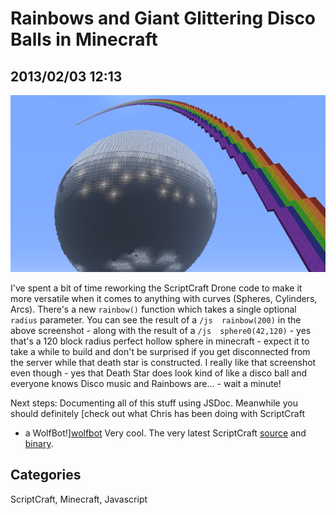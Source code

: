 # Rainbows and Giant Glittering Disco Balls in Minecraft 

## 2013/02/03 12:13

![Completely Heterosexual Minecraft Screenshot][rainbow]

I've spent a bit of time reworking the ScriptCraft Drone code to make it 
more versatile when it comes to anything with curves (Spheres, 
Cylinders, Arcs). There's a new `rainbow()` function which takes a 
single optional `radius` parameter. You can see the result of a `/js 
rainbow(200)` in the above screenshot - along with the result of a `/js 
sphere0(42,120)` - yes that's a 120 block radius perfect hollow sphere 
in minecraft - expect it to take a while to build and don't be surprised 
if you get disconnected from the server while that death star is 
constructed. I really like that screenshot even though - yes that Death 
Star does look kind of like a disco ball and everyone knows Disco music 
and Rainbows are... - wait a minute!
 
Next steps: Documenting all of this stuff using JSDoc. Meanwhile you 
should definitely [check out what Chris has been doing with ScriptCraft 
- a WolfBot!][wolfbot] Very cool. The very latest ScriptCraft 
[source][src] and [binary][bin].

[rainbow]: images/scriptcraft-rainbow.png
[wolfbot]: http://blog.dullahansoft.com/2013/01/26/scripting-a-simple-minecraft-wolfbot/
[src]: http://github.com/walterhiggins/ScriptCraft
[bin]: files/scriptcraft/

## Categories

ScriptCraft, Minecraft, Javascript
